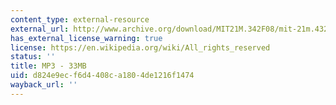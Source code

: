 ```yaml
---
content_type: external-resource
external_url: http://www.archive.org/download/MIT21M.342F08/mit-21m.432-f08-flex_fje.mp3
has_external_license_warning: true
license: https://en.wikipedia.org/wiki/All_rights_reserved
status: ''
title: MP3 - 33MB
uid: d824e9ec-f6d4-408c-a180-4de1216f1474
wayback_url: ''
---
```

